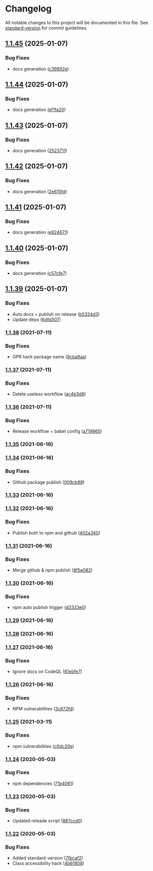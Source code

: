 # Changelog

All notable changes to this project will be documented in this file. See [standard-version](https://github.com/conventional-changelog/standard-version) for commit guidelines.

## [1.1.45](https://github.com/Zenoo/slick-loader/compare/v1.1.44...v1.1.45) (2025-01-07)


### Bug Fixes

* docs generation ([c39892e](https://github.com/Zenoo/slick-loader/commit/c39892e135ff3970b97f37de302d787d0adc5bd7))

## [1.1.44](https://github.com/Zenoo/slick-loader/compare/v1.1.43...v1.1.44) (2025-01-07)


### Bug Fixes

* docs generation ([ef1fa20](https://github.com/Zenoo/slick-loader/commit/ef1fa20c85ef48b93bbeefefc68ad2c85b9f954a))

## [1.1.43](https://github.com/Zenoo/slick-loader/compare/v1.1.42...v1.1.43) (2025-01-07)


### Bug Fixes

* docs generation ([2523711](https://github.com/Zenoo/slick-loader/commit/2523711bd30711d7d3d618bd9978a73326e59adb))

## [1.1.42](https://github.com/Zenoo/slick-loader/compare/v1.1.41...v1.1.42) (2025-01-07)


### Bug Fixes

* docs generation ([2e615fd](https://github.com/Zenoo/slick-loader/commit/2e615fd62c5f3f34ad490e61b1447070830a9170))

## [1.1.41](https://github.com/Zenoo/slick-loader/compare/v1.1.40...v1.1.41) (2025-01-07)


### Bug Fixes

* docs generation ([e924671](https://github.com/Zenoo/slick-loader/commit/e9246710fd196ebe19e7a74ccb34ae7949c43d35))

## [1.1.40](https://github.com/Zenoo/slick-loader/compare/v1.1.39...v1.1.40) (2025-01-07)


### Bug Fixes

* docs generation ([c57cfe7](https://github.com/Zenoo/slick-loader/commit/c57cfe7058ce21ecb5c6c9ea41fc923d9f0efc13))

## [1.1.39](https://github.com/Zenoo/slick-loader/compare/v1.1.38...v1.1.39) (2025-01-07)


### Bug Fixes

* Auto docs + publish on release ([b5324d3](https://github.com/Zenoo/slick-loader/commit/b5324d3c6aa7d3d25a483fb770f8b5c9388cfe10))
* Update deps ([6dfd307](https://github.com/Zenoo/slick-loader/commit/6dfd3077890e01ecaf05c8f53af6e33bf75605c0))

### [1.1.38](https://github.com/Zenoo/slick-loader/compare/v1.1.37...v1.1.38) (2021-07-11)


### Bug Fixes

* GPR hack package name ([9cba9aa](https://github.com/Zenoo/slick-loader/commit/9cba9aa1fe06d04b90cc18a2a5c84969656d3d49))

### [1.1.37](https://github.com/Zenoo/slick-loader/compare/v1.1.36...v1.1.37) (2021-07-11)


### Bug Fixes

* Delete useless workflow ([ac4b3d6](https://github.com/Zenoo/slick-loader/commit/ac4b3d669cf2ecf24900c9d25b72c03ee6e8c3f5))

### [1.1.36](https://github.com/Zenoo/slick-loader/compare/v1.1.35...v1.1.36) (2021-07-11)


### Bug Fixes

* Release workflow + babel config ([a719865](https://github.com/Zenoo/slick-loader/commit/a7198650272424d2f96583f50cedfde5034a6c91))

### [1.1.35](https://github.com/Zenoo/slick-loader/compare/v1.1.34...v1.1.35) (2021-06-16)

### [1.1.34](https://github.com/Zenoo/slick-loader/compare/v1.1.33...v1.1.34) (2021-06-16)


### Bug Fixes

* Github package publish ([009cb89](https://github.com/Zenoo/slick-loader/commit/009cb899f04787154c0721f4e25cab9cbd61c78e))

### [1.1.33](https://github.com/Zenoo/slick-loader/compare/v1.1.32...v1.1.33) (2021-06-16)

### [1.1.32](https://github.com/Zenoo/slick-loader/compare/v1.1.31...v1.1.32) (2021-06-16)


### Bug Fixes

* Publish both to npm and github ([402a340](https://github.com/Zenoo/slick-loader/commit/402a340be69b3457114b11dbc3d91c250fe20234))

### [1.1.31](https://github.com/Zenoo/slick-loader/compare/v1.1.30...v1.1.31) (2021-06-16)


### Bug Fixes

* Merge github & npm publish ([8f5e082](https://github.com/Zenoo/slick-loader/commit/8f5e0825aa3ef1ed6a843cb82c5996cef45c205a))

### [1.1.30](https://github.com/Zenoo/slick-loader/compare/v1.1.29...v1.1.30) (2021-06-16)


### Bug Fixes

* npm auto publish trigger ([d3333e0](https://github.com/Zenoo/slick-loader/commit/d3333e03ac74f6f74042c5adb3d0ec1c1774f116))

### [1.1.29](https://github.com/Zenoo/slick-loader/compare/v1.1.28...v1.1.29) (2021-06-16)

### [1.1.28](https://github.com/Zenoo/slick-loader/compare/v1.1.27...v1.1.28) (2021-06-16)

### [1.1.27](https://github.com/Zenoo/slick-loader/compare/v1.1.26...v1.1.27) (2021-06-16)


### Bug Fixes

* Ignore docs on CodeQL ([61ebfe7](https://github.com/Zenoo/slick-loader/commit/61ebfe77fae3a9c24ddc9197b69697c4039e9fb7))

### [1.1.26](https://github.com/Zenoo/slick-loader/compare/v1.1.25...v1.1.26) (2021-06-16)


### Bug Fixes

* NPM vulnerabilities ([3c672fd](https://github.com/Zenoo/slick-loader/commit/3c672fd45354d3567ded72a95a97b486282d32d7))

### [1.1.25](https://github.com/Zenoo/slick-loader/compare/v1.1.24...v1.1.25) (2021-03-11)


### Bug Fixes

* npm vulnerabilities ([c0dc20e](https://github.com/Zenoo/slick-loader/commit/c0dc20eb0cbc63d35e4c712e40d8850d3f77df42))

### [1.1.24](https://github.com/Zenoo/slick-loader/compare/v1.1.23...v1.1.24) (2020-05-03)


### Bug Fixes

* npm dependencies ([71b4061](https://github.com/Zenoo/slick-loader/commit/71b406154e9cf5bcd2f44c1f210c356ce25a6b4c))

### [1.1.23](https://github.com/Zenoo/slick-loader/compare/v1.1.22...v1.1.23) (2020-05-03)


### Bug Fixes

* Updated releade script ([887ccd0](https://github.com/Zenoo/slick-loader/commit/887ccd0c814b7ba30acdf7f9eea99bfc433bfa31))

### [1.1.22](https://github.com/Zenoo/slick-loader/compare/v1.1.21...v1.1.22) (2020-05-03)


### Bug Fixes

* Added standard-version ([7fbcaf2](https://github.com/Zenoo/slick-loader/commit/7fbcaf2e76487f7b358342a939129a6233fc7433))
* Class accessibility hack ([4b61808](https://github.com/Zenoo/slick-loader/commit/4b61808584d8fb25d2bc8af977d238594c14c20d))
